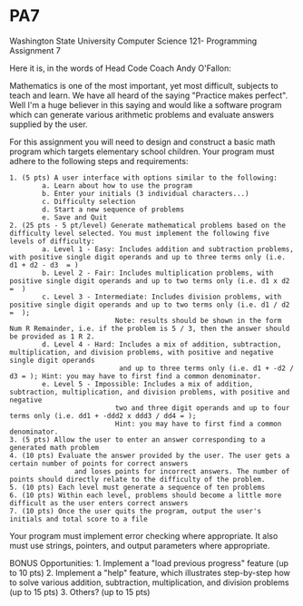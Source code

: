 # PA7
Washington State University Computer Science 121- Programming Assignment 7

Here it is, in the words of Head Code Coach Andy O'Fallon:

Mathematics is one of the most important, yet most difficult, subjects to teach and learn. We have all heard of the saying "Practice makes perfect".
Well I'm a huge believer in this saying and would like a software program which can generate various arithmetic problems and evaluate answers supplied
by the user.
 
For this assignment you will need to design and construct a basic math program which targets elementary school children. Your program must adhere to the following steps and requirements:
 
    1. (5 pts) A user interface with options similar to the following:
            a. Learn about how to use the program
            b. Enter your initials (3 individual characters...)
            c. Difficulty selection
            d. Start a new sequence of problems
            e. Save and Quit
    2. (25 pts - 5 pt/level) Generate mathematical problems based on the difficulty level selected. You must implement the following five levels of difficulty:
            a. Level 1 - Easy: Includes addition and subtraction problems, with positive single digit operands and up to three terms only (i.e. d1 + d2 - d3  = )
            b. Level 2 - Fair: Includes multiplication problems, with positive single digit operands and up to two terms only (i.e. d1 x d2 =  )
            c. Level 3 - Intermediate: Includes division problems, with positive single digit operands and up to two terms only (i.e. d1 / d2 =  ); 
                              Note: results should be shown in the form Num R Remainder, i.e. if the problem is 5 / 3, then the answer should be provided as 1 R 2.
            d. Level 4 - Hard: Includes a mix of addition, subtraction, multiplication, and division problems, with positive and negative single digit operands
                               and up to three terms only (i.e. d1 + -d2 / d3 = ); Hint: you may have to first find a common denominator.
            e. Level 5 - Impossible: Includes a mix of addition, subtraction, multiplication, and division problems, with positive and negative 
                              two and three digit operands and up to four terms only (i.e. dd1 + -ddd2 x ddd3 / dd4 = );
                              Hint: you may have to first find a common denominator.
    3. (5 pts) Allow the user to enter an answer corresponding to a generated math problem
    4. (10 pts) Evaluate the answer provided by the user. The user gets a certain number of points for correct answers 
                    and loses points for incorrect answers. The number of points should directly relate to the difficulty of the problem.
    5. (10 pts) Each level must generate a sequence of ten problems
    6. (10 pts) Within each level, problems should become a little more difficult as the user enters correct answers
    7. (10 pts) Once the user quits the program, output the user's initials and total score to a file
 
Your program must implement error checking where appropriate. It also must use strings, pointers, and output parameters where appropriate.
 
BONUS Opportunities:
    1. Implement a "load previous progress" feature (up to 10 pts)
    2. Implement a "help" feature, which illustrates step-by-step how to solve various addition, subtraction, multiplication, and division problems (up to 15 pts)
    3. Others? (up to 15 pts)
 
